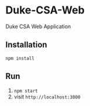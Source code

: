 # Duke-CSA-Web
Duke CSA Web Application

## Installation
`npm install`

## Run
1. `npm start`
2. visit `http://localhost:3000`
